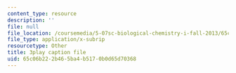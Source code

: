 ```yaml
---
content_type: resource
description: ''
file: null
file_location: /coursemedia/5-07sc-biological-chemistry-i-fall-2013/65c06b222b465ba4b5170b0d65d70368_4BwB43Smu7o.vtt
file_type: application/x-subrip
resourcetype: Other
title: 3play caption file
uid: 65c06b22-2b46-5ba4-b517-0b0d65d70368
---
```

